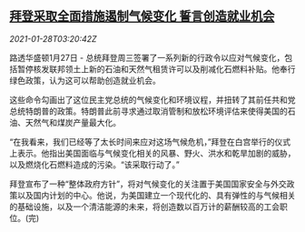 <!--1611806040000-->
[拜登采取全面措施遏制气候变化 誓言创造就业机会](https://cn.reuters.com/article/us-biden-env-climate-job-0128-idCNKBS29X0CF)
------

<div><i>2021-01-28T03:20:42Z</i></div><p>路透华盛顿1月27日 - 总统拜登周三签署了一系列新的行政令以应对气候变化，包括暂停核发联邦领土上新的石油和天然气租赁许可以及削减化石燃料补贴。他奉行绿色政策，认为这可以帮助创造就业机会。</p><p>这些命令勾画出了这位民主党总统的气候变化和环境议程，并扭转了其前任共和党总统特朗普的政策。特朗普此前寻求通过取消管制和放松环境评估来使得美国的石油、天然气和煤炭产量最大化。</p><p>“在我看来，我们已经等了太长时间来应对这场气候危机，”拜登在白宫举行的仪式上表示。他指出美国面临与气候变化相关的风暴、野火、洪水和乾旱加剧的威胁，以及燃烧化石燃料造成的污染。“该采取行动了。”</p><p>拜登宣布了一种“整体政府方针”，将对气候变化的关注置于美国国家安全与外交政策以及国内计划的中心。他说，为美国建立一个现代化的、具有弹性的与气候相关的基础设施，以及一个清洁能源的未来，将创造数以百万计的薪酬较高的工会职位。(完)</p>
